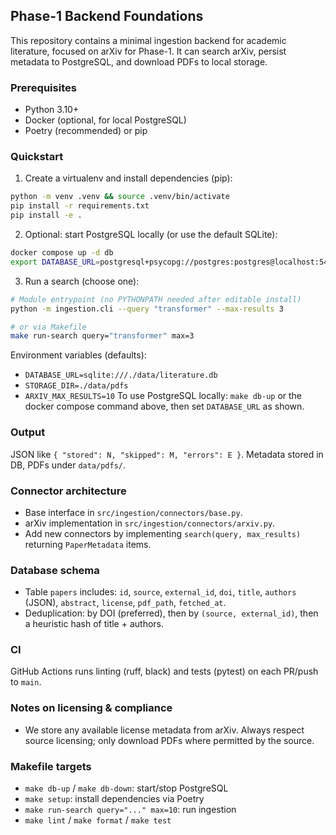 ## Phase-1 Backend Foundations

This repository contains a minimal ingestion backend for academic literature, focused on arXiv for Phase-1. It can search arXiv, persist metadata to PostgreSQL, and download PDFs to local storage.

### Prerequisites
- Python 3.10+
- Docker (optional, for local PostgreSQL)
- Poetry (recommended) or pip

### Quickstart
1) Create a virtualenv and install dependencies (pip):
```bash
python -m venv .venv && source .venv/bin/activate
pip install -r requirements.txt
pip install -e .
```

2) Optional: start PostgreSQL locally (or use the default SQLite):
```bash
docker compose up -d db
export DATABASE_URL=postgresql+psycopg://postgres:postgres@localhost:5432/literature
```

3) Run a search (choose one):
```bash
# Module entrypoint (no PYTHONPATH needed after editable install)
python -m ingestion.cli --query "transformer" --max-results 3

# or via Makefile
make run-search query="transformer" max=3
```

Environment variables (defaults):
- `DATABASE_URL=sqlite:///./data/literature.db`
- `STORAGE_DIR=./data/pdfs`
- `ARXIV_MAX_RESULTS=10`
To use PostgreSQL locally: `make db-up` or the docker compose command above, then set `DATABASE_URL` as shown.

### Output
JSON like `{ "stored": N, "skipped": M, "errors": E }`. Metadata stored in DB, PDFs under `data/pdfs/`.

### Connector architecture
- Base interface in `src/ingestion/connectors/base.py`.
- arXiv implementation in `src/ingestion/connectors/arxiv.py`.
- Add new connectors by implementing `search(query, max_results)` returning `PaperMetadata` items.

### Database schema
- Table `papers` includes: `id`, `source`, `external_id`, `doi`, `title`, `authors` (JSON), `abstract`, `license`, `pdf_path`, `fetched_at`.
- Deduplication: by DOI (preferred), then by `(source, external_id)`, then a heuristic hash of title + authors.

### CI
GitHub Actions runs linting (ruff, black) and tests (pytest) on each PR/push to `main`.

### Notes on licensing & compliance
- We store any available license metadata from arXiv. Always respect source licensing; only download PDFs where permitted by the source.

### Makefile targets
- `make db-up` / `make db-down`: start/stop PostgreSQL
- `make setup`: install dependencies via Poetry
- `make run-search query="..." max=10`: run ingestion
- `make lint` / `make format` / `make test`

